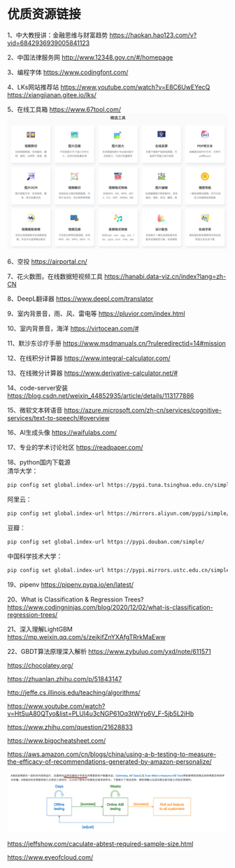 # 优质资源链接

1、中大教授讲：金融思维与财富趋势
https://haokan.hao123.com/v?vid=6842936939005841123

2、中国法律服务网
http://www.12348.gov.cn/#/homepage

3、编程字体
https://www.codingfont.com/

4、LKs网站推荐站
https://www.youtube.com/watch?v=E8C6UwEYecQ
https://xiangjianan.gitee.io/lks/

5、在线工具箱
https://www.67tool.com/
![img](img/20220222144453.jpg)

6、空投
https://airportal.cn/

7、花火数图，在线数据短视频工具
https://hanabi.data-viz.cn/index?lang=zh-CN

8、DeepL翻译器
https://www.deepl.com/translator

9、室内背景音，雨、风、雷电等
https://pluvior.com/index.html

10、室内背景音，海洋
https://virtocean.com/#

11、默沙东诊疗手册
https://www.msdmanuals.cn/?ruleredirectid=14#mission

12、在线积分计算器
https://www.integral-calculator.com/

13、在线微分计算器
https://www.derivative-calculator.net/#

14、code-server安装
https://blog.csdn.net/weixin_44852935/article/details/113177886

15、微软文本转语音
https://azure.microsoft.com/zh-cn/services/cognitive-services/text-to-speech/#overview

16、AI生成头像
https://waifulabs.com/

17、专业的学术讨论社区
https://readpaper.com/

18、python国内下载源
<br>清华大学：
```bash
pip config set global.index-url https://pypi.tuna.tsinghua.edu.cn/simple
```
阿里云：
```bash
pip config set global.index-url https://mirrors.aliyun.com/pypi/simple/
```
豆瓣：
```bash
pip config set global.index-url https://pypi.douban.com/simple/
```
中国科学技术大学：
```bash
pip config set global.index-url https://pypi.mirrors.ustc.edu.cn/simple/
```
19、pipenv 
https://pipenv.pypa.io/en/latest/

20、What is Classification & Regression Trees?
https://www.codingninjas.com/blog/2020/12/02/what-is-classification-regression-trees/

21、深入理解LightGBM
https://mp.weixin.qq.com/s/zejkifZnYXAfgTRrkMaEww

22、GBDT算法原理深入解析
https://www.zybuluo.com/yxd/note/611571



https://chocolatey.org/

https://zhuanlan.zhihu.com/p/51843147

http://jeffe.cs.illinois.edu/teaching/algorithms/

https://www.youtube.com/watch?v=HtSuA80QTyo&list=PLUl4u3cNGP61Oq3tWYp6V_F-5jb5L2iHb

https://www.zhihu.com/question/21628833

https://www.bigocheatsheet.com/

https://aws.amazon.com/cn/blogs/china/using-a-b-testing-to-measure-the-efficacy-of-recommendations-generated-by-amazon-personalize/

![image-20221129103045368](image-20221129103045368.png)

https://jeffshow.com/caculate-abtest-required-sample-size.html

https://www.eyeofcloud.com/
